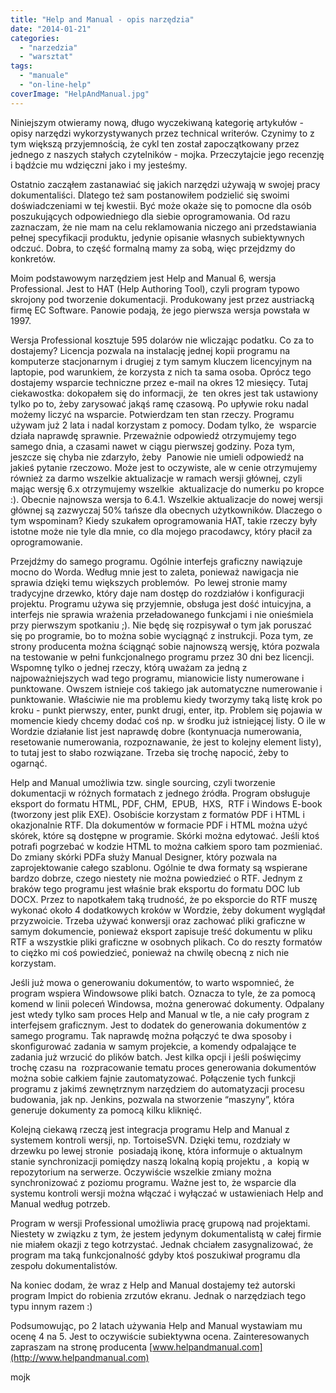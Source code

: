 ```yaml
---
title: "Help and Manual - opis narzędzia"
date: "2014-01-21"
categories: 
  - "narzedzia"
  - "warsztat"
tags: 
  - "manuale"
  - "on-line-help"
coverImage: "HelpAndManual.jpg"
---
```


Niniejszym otwieramy nową, długo wyczekiwaną kategorię artykułów - opisy narzędzi wykorzystywanych przez technical writerów. Czynimy to z tym większą przyjemnością, że cykl ten został zapoczątkowany przez jednego z naszych stałych czytelników - mojka. Przeczytajcie jego recenzję i bądźcie mu wdzięczni jako i my jesteśmy.

Ostatnio zacząłem zastanawiać się jakich narzędzi używają w swojej pracy dokumentaliści. Dlatego też sam postanowiłem podzielić się swoimi doświadczeniami w tej kwestii. Być może okaże się to pomocne dla osób poszukujących odpowiedniego dla siebie oprogramowania. Od razu zaznaczam, że nie mam na celu reklamowania niczego ani przedstawiania pełnej specyfikacji produktu, jedynie opisanie własnych subiektywnych odczuć. Dobra, to część formalną mamy za sobą, więc przejdzmy do konkretów.

Moim podstawowym narzędziem jest Help and Manual 6, wersja Professional. Jest to HAT (Help Authoring Tool), czyli program typowo skrojony pod tworzenie dokumentacji. Produkowany jest przez austriacką firmę EC Software. Panowie podają, że jego pierwsza wersja powstała w 1997.

Wersja Professional kosztuje 595 dolarów nie wliczając podatku. Co za to dostajemy? Licencja pozwala na instalację jednej kopii programu na komputerze stacjonarnym i drugiej z tym samym kluczem licencyjnym na laptopie, pod warunkiem, że korzysta z nich ta sama osoba. Oprócz tego dostajemy wsparcie techniczne przez e-mail na okres 12 miesięcy. Tutaj ciekawostka: dokopałem się do informacji, że  ten okres jest tak ustawiony tylko po to, żeby zarysować jakąś ramę czasową. Po upływie roku nadal możemy liczyć na wsparcie. Potwierdzam ten stan rzeczy. Programu używam już 2 lata i nadal korzystam z pomocy. Dodam tylko, że  wsparcie działa naprawdę sprawnie. Przeważnie odpowiedź otrzymujemy tego samego dnia, a czasami nawet w ciągu pierwszej godziny. Poza tym, jeszcze się chyba nie zdarzyło, żeby  Panowie nie umieli odpowiedź na jakieś pytanie rzeczowo. Może jest to oczywiste, ale w cenie otrzymujemy  również za darmo wszelkie aktualizacje w ramach wersji głównej, czyli mając wersję 6.x otrzymujemy wszelkie  aktualizacje do numerku po kropce :). Obecnie najnowsza wersja to 6.4.1. Wszelkie aktualizacje do nowej wersji głównej są zazwyczaj 50% tańsze dla obecnych użytkowników. Dlaczego o tym wspominam? Kiedy szukałem oprogramowania HAT, takie rzeczy były istotne może nie tyle dla mnie, co dla mojego pracodawcy, który płacił za oprogramowanie.

Przejdźmy do samego programu. Ogólnie interfejs graficzny nawiązuje mocno do Worda. Według mnie jest to zaleta, ponieważ nawigacja nie sprawia dzięki temu większych problemów.  Po lewej stronie mamy tradycyjne drzewko, który daje nam dostęp do rozdziałów i konfiguracji projektu. Programu używa się przyjemnie, obsługa jest dość intuicyjna, a interfejs nie sprawia wrażenia przeładowanego funkcjami i nie onieśmiela przy pierwszym spotkaniu ;). Nie będę się rozpisywał o tym jak poruszać się po programie, bo to można sobie wyciągnąć z instrukcji. Poza tym, ze strony producenta można ściągnąć sobie najnowszą wersję, która pozwala na testowanie w pełni funkcjonalnego programu przez 30 dni bez licencji.  Wspomnę tylko o jednej rzeczy, którą uważam za jedną z najpoważniejszych wad tego programu, mianowicie listy numerowane i punktowane. Owszem istnieje coś takiego jak automatyczne numerowanie i punktowanie. Właściwie nie ma problemu kiedy tworzymy taką listę krok po kroku - punkt pierwszy, enter, punkt drugi, enter, itp. Problem się pojawia w momencie kiedy chcemy dodać coś np. w środku już istniejącej listy. O ile w Wordzie działanie list jest naprawdę dobre (kontynuacja numerowania, resetowanie numerowania, rozpoznawanie, że jest to kolejny element listy), to tutaj jest to słabo rozwiązane. Trzeba się trochę napocić, żeby to ogarnąć.

Help and Manual umożliwia tzw. single sourcing, czyli tworzenie dokumentacji w różnych formatach z jednego źródła. Program obsługuje eksport do formatu HTML, PDF, CHM,  EPUB,  HXS,  RTF i Windows E-book (tworzony jest plik EXE). Osobiście korzystam z formatów PDF i HTML i okazjonalnie RTF. Dla dokumentów w formacie PDF i HTML można użyć skórek, które są dostępne w programie. Skórki można edytować. Jeśli ktoś potrafi pogrzebać w kodzie HTML to można całkiem sporo tam pozmieniać. Do zmiany skórki PDFa służy Manual Designer, który pozwala na zaprojektowanie całego szablonu. Ogólnie te dwa formaty są wspierane bardzo dobrze, czego niestety nie można powiedzieć o RTF. Jednym z braków tego programu jest właśnie brak eksportu do formatu DOC lub DOCX. Przez to napotkałem taką trudność, że po eksporcie do RTF muszę wykonać około 4 dodatkowych kroków w Wordzie, żeby dokument wyglądał przyzwoicie. Trzeba używać konwersji oraz zachować pliki graficzne w samym dokumencie, ponieważ eksport zapisuje treść dokumentu w pliku RTF a wszystkie pliki graficzne w osobnych plikach. Co do reszty formatów to ciężko mi coś powiedzieć, ponieważ na chwilę obecną z nich nie korzystam.

Jeśli już mowa o generowaniu dokumentów, to warto wspomnieć, że program wspiera Windowsowe pliki batch. Oznacza to tyle, że za pomocą komend w linii poleceń Windowsa, można generować dokumenty. Odpalany jest wtedy tylko sam proces Help and Manual w tle, a nie cały program z interfejsem graficznym. Jest to dodatek do generowania dokumentów z samego programu. Tak naprawdę można połączyć te dwa sposoby i skonfigurować zadania w samym projekcie, a komendy odpalające te zadania już wrzucić do plików batch. Jest kilka opcji i jeśli poświęcimy trochę czasu na  rozpracowanie tematu proces generowania dokumentów można sobie całkiem fajnie zautomatyzować. Połączenie tych funkcji programu z jakimś zewnętrznym narzędziem do automatyzacji procesu budowania, jak np. Jenkins, pozwala na stworzenie “maszyny”, która generuje dokumenty za pomocą kilku kliknięć.

Kolejną ciekawą rzeczą jest integracja programu Help and Manual z systemem kontroli wersji, np. TortoiseSVN. Dzięki temu, rozdziały w drzewku po lewej stronie  posiadają ikonę, która informuje o aktualnym stanie synchronizacji pomiędzy naszą lokalną kopią projektu , a  kopią w repozytorium na serwerze. Oczywiście wszelkie zmiany można synchronizować z poziomu programu. Ważne jest to, że wsparcie dla systemu kontroli wersji można włączać i wyłączać w ustawieniach Help and Manual według potrzeb.

Program w wersji Professional umożliwia pracę grupową nad projektami. Niestety w związku z tym, że jestem jedynym dokumentalistą w całej firmie nie miałem okazji z tego kotrzystać. Jednak chciałem zasygnalizować, że program ma taką funkcjonalność gdyby ktoś poszukiwał programu dla zespołu dokumentalistów.

Na koniec dodam, że wraz z Help and Manual dostajemy też autorski program Impict do robienia zrzutów ekranu. Jednak o narzędziach tego typu innym razem :)

Podsumowując, po 2 latach używania Help and Manual wystawiam mu ocenę 4 na 5. Jest to oczywiście subiektywna ocena. Zainteresowanych zapraszam na stronę producenta [www.helpandmanual.com](http://www.helpandmanual.com)

mojk
